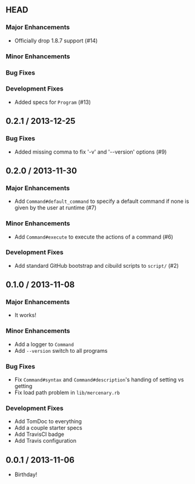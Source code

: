 ## HEAD

### Major Enhancements

* Officially drop 1.8.7 support (#14)

### Minor Enhancements

### Bug Fixes

### Development Fixes

* Added specs for `Program` (#13)

## 0.2.1 / 2013-12-25

### Bug Fixes

* Added missing comma to fix '-v' and '--version' options (#9)

## 0.2.0 / 2013-11-30

### Major Enhancements

* Add `Command#default_command` to specify a default command if none is given
  by the user at runtime (#7)

### Minor Enhancements

* Add `Command#execute` to execute the actions of a command (#6)

### Development Fixes

* Add standard GitHub bootstrap and cibuild scripts to `script/` (#2)

## 0.1.0 / 2013-11-08

### Major Enhancements

* It works!

### Minor Enhancements

* Add a logger to `Command`
* Add `--version` switch to all programs

### Bug Fixes

* Fix `Command#syntax` and `Command#description`'s handing of setting vs getting
* Fix load path problem in `lib/mercenary.rb`

### Development Fixes

* Add TomDoc to everything
* Add a couple starter specs
* Add TravisCI badge
* Add Travis configuration

## 0.0.1 / 2013-11-06

* Birthday!
